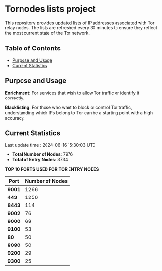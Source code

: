 # Tornodes lists project

This repository provides updated lists of IP addresses associated with Tor relay nodes. The lists are refreshed every 30 minutes to ensure they reflect the most current state of the Tor network.

## Table of Contents

- [Purpose and Usage](#purpose-and-usage)
- [Current Statistics](#current-statistics)


## Purpose and Usage

**Enrichment**: For services that wish to allow Tor traffic or identify it correctly.

**Blacklisting**: For those who want to block or control Tor traffic, understanding which IPs belong to Tor can be a starting point with a high accuracy.

## Current Statistics

Last update time : 2024-06-16 15:30:03 UTC

- **Total Number of Nodes**: 7976
- **Total of Entry Nodes**: 3734

**TOP 10 PORTS USED FOR TOR ENTRY NODES**

| **Port** | **Number of Nodes** |
|------|-----------------|
| **9001**   | 1266  |
| **443**   | 1256  |
| **8443**   | 114  |
| **9002**   | 76  |
| **9000**   | 69  |
| **9100**   | 53  |
| **80**   | 50  |
| **8080**   | 50  |
| **9200**   | 29  |
| **9300**   | 25  |

